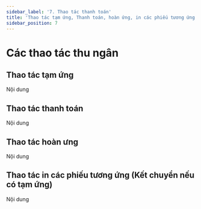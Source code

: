 ```yaml
---
sidebar_label: '7. Thao tác thanh toán'
title: 'Thao tác tạm ứng, Thanh toán, hoàn ứng, in các phiếu tương ứng'
sidebar_position: 7
---
```

# Các thao tác thu ngân
## Thao tác tạm ứng
Nội dung
## Thao tác thanh toán
Nội dung
## Thao tác hoàn ưng
Nội dung
## Thao tác in các phiếu tương ứng (Kết chuyển nếu có tạm ứng)
Nội dung